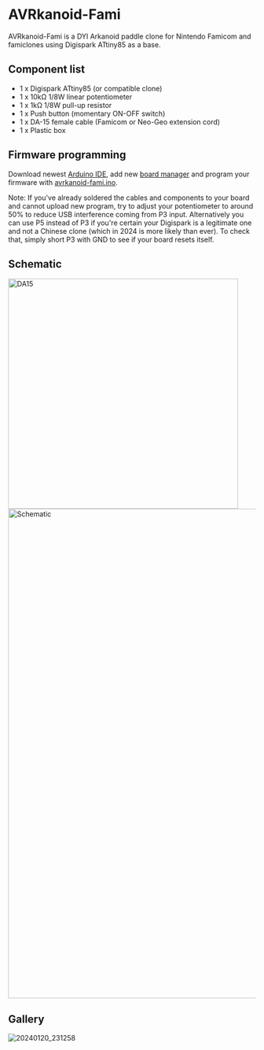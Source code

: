# AVRkanoid-Fami
AVRkanoid-Fami is a DYI Arkanoid paddle clone for Nintendo Famicom and famiclones using Digispark ATtiny85 as a base.

## Component list
* 1 x Digispark ATtiny85 (or compatible clone)
* 1 x 10kΩ 1/8W linear potentiometer
* 1 x 1kΩ 1/8W pull-up resistor
* 1 x Push button (momentary ON-OFF switch)
* 1 x DA-15 female cable (Famicom or Neo-Geo extension cord)
* 1 x Plastic box

## Firmware programming
Download newest [Arduino IDE](https://www.arduino.cc/en/software), add new [board manager](https://github.com/SpenceKonde/ATTinyCore/blob/v2.0.0-devThis-is-the-head-submit-PRs-against-this/Installation.md) and program your firmware with [avrkanoid-fami.ino](avrkanoid-fami.ino).

Note: If you've already soldered the cables and components to your board and cannot upload new program, try to adjust your potentiometer to around 50% to reduce USB interference coming from P3 input.
Alternatively you can use P5 instead of P3 if you're certain your Digispark is a legitimate one and not a Chinese clone (which in 2024 is more likely than ever). To check that, simply short P3 with GND to see if your board resets itself.

## Schematic
<img width="468" alt="DA15" src="https://github.com/kkusz/avrkanoid-fami/assets/61786451/c8e22cc5-8d10-47bf-b03e-164176049523">
<img width="995" alt="Schematic" src="https://github.com/kkusz/avrkanoid-fami/assets/61786451/298cf306-1edf-4bab-ae01-b3f25421aed6">

## Gallery
![20240120_231258](https://github.com/kkusz/avrkanoid-fami/assets/61786451/b409b472-ece0-444b-8fa2-f0d4fcac7646)
